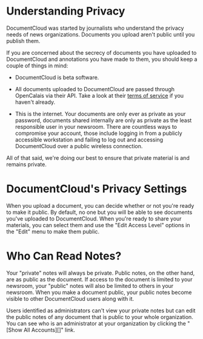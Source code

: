 # Understanding Privacy

DocumentCloud was started by journalists who understand the privacy needs of news organizations. Documents you upload aren't public until you publish them.
 
If you are concerned about the secrecy of documents you have uploaded to DocumentCloud and annotations you have made to them, you should keep a couple of things in mind:

  * DocumentCloud is beta software.
  
  * All documents uploaded to DocumentCloud are passed through OpenCalais via their API. Take a look at their [terms of service][] if you haven't already.

  * This is the internet. Your documents are only ever as private as your password, documents shared internally are only as private as the least responsible user in your newsroom. There are countless ways to compromise your account, those include logging in from a publicly accessible workstation and failing to log out and accessing DocumentCloud over a public wireless connection.
  
All of that said, we're doing our best to ensure that private material is and remains private.

# DocumentCloud's Privacy Settings

When you upload a document, you can decide whether or not you're ready to make it public. By default, no one but you will be able to see documents you've uploaded to DocumentCloud. When you're ready to share your materials, you can select them and use the "Edit Access Level" options in the "Edit" menu to make them public.
 
# Who Can Read Notes?

Your "private" notes will always be private. Public notes, on the other hand, are as public as the document. If access to the document is limited to your newsroom, your "public" notes will also be limited to others in your newsroom. When you make a document public, your public notes become visible to other DocumentCloud users along with it.
 
Users identified as administrators can't view your private notes but can edit the public notes of any document that is public to your whole organization. You can see who is an administrator at your organization by clicking the "[Show All Accounts][]" link.

[terms of service]: http://www.opencalais.com/terms
